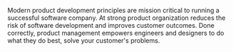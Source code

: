 Modern product development principles are mission critical to running a successful software company. At strong product organization reduces the risk of software development and improves customer outcomes. Done correctly, product management empowers engineers and designers to do what they do best, solve your customer's problems.